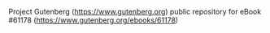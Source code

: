 Project Gutenberg (https://www.gutenberg.org) public repository for eBook #61178 (https://www.gutenberg.org/ebooks/61178)
